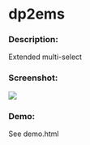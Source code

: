# dp2ems

<h3>Description:</h3>
Extended multi-select

<h3>Screenshot:</h3>
<img src='http://i62.tinypic.com/108fo8i.png'  />

<h3>Demo:</h3>
See demo.html

